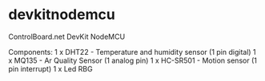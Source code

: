 # devkitnodemcu
ControlBoard.net DevKit NodeMCU

Components:
1 x DHT22 - Temperature and humidity sensor (1 pin digital)
1 x MQ135 - Ar Quality Sensor (1 analog pin)
1 x HC-SR501 - Motion sensor (1 pin interrupt)
1 x Led RBG

